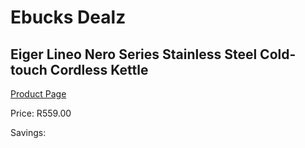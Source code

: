 
# Ebucks Dealz
## Eiger Lineo Nero Series Stainless Steel Cold-touch Cordless Kettle
[Product Page](https://www.ebucks.com/web/shop/productSelected.do?prodId=1147672432&catId=704985963)

Price: R559.00

Savings: 


	
